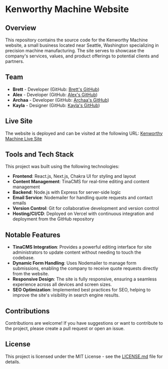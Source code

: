 # Kenworthy Machine Website

## Overview

This repository contains the source code for the Kenworthy Machine website, a small business located near Seattle, Washington specializing in precision machine manufacturing. The site serves to showcase the company's services, values, and product offerings to potential clients and partners.

## Team

- **Brett** - Developer (GitHub: [Brett's GitHub](https://github.com/username))
- **Alex** - Developer (GitHub: [Alex's GitHub](https://github.com/username))
- **Archaa** - Developer (GitHub: [Archaa's GitHub](https://github.com/username))
- **Kayla** - Designer (GitHub: [Kayla's GitHub](https://github.com/username))

## Live Site

The website is deployed and can be visited at the following URL: [Kenworthy Machine Live Site](https://kenworthymachine.com)

## Tools and Tech Stack

This project was built using the following technologies:

- **Frontend**: React.js, Next.js, Chakra UI for styling and layout
- **Content Management**: TinaCMS for real-time editing and content management
- **Backend**: Node.js with Express for server-side logic
- **Email Service**: Nodemailer for handling quote requests and contact emails
- **Version Control**: Git for collaborative development and version control
- **Hosting/CI/CD**: Deployed on Vercel with continuous integration and deployment from the GitHub repository

## Notable Features

- **TinaCMS Integration**: Provides a powerful editing interface for site administrators to update content without needing to touch the codebase.
- **Dynamic Form Handling**: Uses Nodemailer to manage form submissions, enabling the company to receive quote requests directly from the website.
- **Responsive Design**: The site is fully responsive, ensuring a seamless experience across all devices and screen sizes.
- **SEO Optimization**: Implemented best practices for SEO, helping to improve the site's visibility in search engine results.

## Contributions

Contributions are welcome! If you have suggestions or want to contribute to the project, please create a pull request or open an issue.

## License

This project is licensed under the MIT License - see the [LICENSE.md](LICENSE) file for details.
